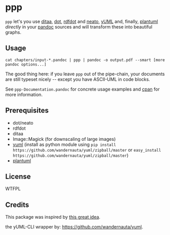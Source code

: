 # ppp

`ppp` let's you use [ditaa](http://ditaa.sourceforge.net/), [dot](http://www.graphviz.org/pdf/dotguide.pdf), [rdfdot](https://metacpan.org/release/RDF-Trine-Exporter-GraphViz) and [neato](http://www.graphviz.org/pdf/neatoguide.pdf), [yUML](http://yuml.me) and, finally, [plantuml](http://plantuml.sourceforge.net/) *directly* in your [pandoc](http://johnmacfarlane.net/pandoc/) sources and will transform these into beautiful graphs.

## Usage

    cat chapters/input-*.pandoc | ppp | pandoc -o output.pdf --smart [more pandoc options...]

The good thing here: if you leave `ppp` out of the pipe-chain, your documents are still typeset nicely -- except you have ASCII-UML in code blocks.

See `ppp-Documentation.pandoc` for concrete usage examples and [cpan](https://metacpan.org/pod/App::pandoc::preprocess) for more information.

## Prerequisites

* dot/neato
* rdfdot
* ditaa
* Image::Magick (for downscaling of large images)
* [yuml](https://github.com/wandernauta/yuml) (install as python module using `pip install https://github.com/wandernauta/yuml/zipball/master` or `easy_install https://github.com/wandernauta/yuml/zipball/master`)
* [plantuml](http://plantuml.sourceforge.net/)

## License
WTFPL

## Credits
This package was inspired by [this great idea](https://github.com/nichtich/ditaa-markdown).

the yUML-CLI wrapper by: <https://github.com/wandernauta/yuml>.
